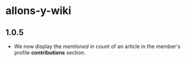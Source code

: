 # allons-y-wiki

## 1.0.5

- We now display the _mentioned in_ count of an article in the member's profile **contributions** section.
